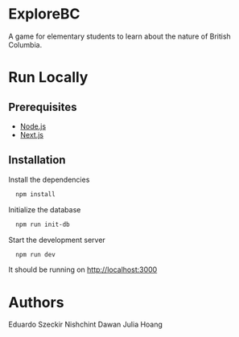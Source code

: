 # ExploreBC

A game for elementary students to learn about the nature of British Columbia.

# Run Locally

## Prerequisites

- [Node.js](https://nodejs.org/en/)
- [Next.js](https://nextjs.org/)

## Installation

Install the dependencies

```bash
  npm install
```

Initialize the database

```bash
  npm run init-db
```

Start the development server

```bash
  npm run dev
```

It should be running on [http://localhost:3000](http://localhost:3000)

# Authors

Eduardo Szeckir
Nishchint Dawan
Julia Hoang
